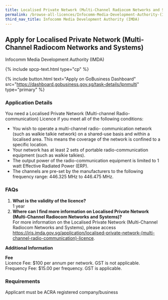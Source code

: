 ```yaml
---
title: Localised Private Network (Multi-Channel Radiocom Networks and Systems)
permalink: /browse-all-licences/Infocomm-Media-Development-Authority-(IMDA)/Localised-Private-Network-(Multi-Channel-Radiocom-Networks-and-Systems)
third_nav_title: Infocomm Media Development Authority (IMDA)
---
```


## Apply for Localised Private Network (Multi-Channel Radiocom Networks and Systems)

Infocomm Media Development Authority (IMDA)

{% include spcp-text.html type="cp" %}

{% include button.html text="Apply on GoBusiness Dashboard" src="https://dashboard.gobusiness.gov.sg/task-details/lpnmulti" type="primary" %}

<H3>Application Details</H3>

<p>You need a Localised Private Network (Multi-channel Radio-communication) Licence if you meet all of the following conditions:
    <ul>
        <li>You wish to operate a multi-channel radio- communication network (such as walkie talkie network) on a shared-use basis and within a localised area. This means the coverage of the network is confined to a specific location.</li>
        <li>Your network has at least 2 sets of portable radio-communication equipment (such as walkie talkies).</li>
        <li>The output power of the radio-communication equipment is limited to 1 watt Effective Radiated Power (ERP).</li>
        <li>The channels are pre-set by the manufacturers to the following frequency range: 446.325 MHz to 446.475 MHz.</li>
    </ul>
</p>

<h3>FAQs</h3>
<ol>
    <li>
        <strong>What is the validity of the licence?</strong>
        <br>1 year
    </li>
    <li>
        <strong>Where can I find more information on Localised Private Network (Multi-Channel Radiocom Networks and Systems)?</strong>
        <br>For more information on the Localised Private Network (Multi-Channel Radiocom Networks and Systems), please access <a href="https://iris.imda.gov.sg/application/localised-private-network-(multi-channel-radio-communication)-licence" target="_blank" rel="noopener">https://iris.imda.gov.sg/application/localised-private-network-(multi-channel-radio-communication)-licence</a>.
    </li>
</ol>

<strong>Additional Information</strong>

<p>
    <strong>Fee</strong>
    <br>Licence Fee: $100 per annum per network. GST is not applicable.
    <br>Frequency Fee: $15.00 per frequency. GST is applicable.
</p>

<H3>Requirements</H3>

Applicant must be ACRA registered company/business
